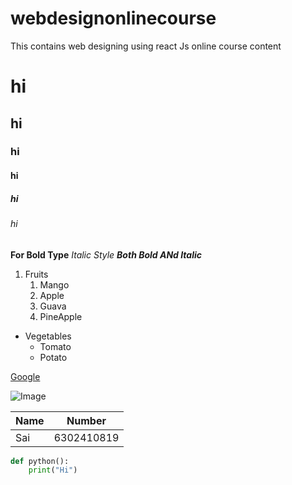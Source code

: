 # webdesignonlinecourse
This contains web designing using react Js online course content
# hi
## hi
### hi
#### hi
##### hi
###### hi

**For Bold Type**
*Italic Style*
***Both Bold ANd Italic***

1. Fruits
    1. Mango
    2. Apple
    3. Guava
    4. PineApple


* Vegetables
    * Tomato
    * Potato

[Google](https://www.google.com/)

![Image](https://cdn.pixabay.com/photo/2012/02/24/16/59/swan-16736__340.jpg)

Name | Number
-----|-------
Sai  |6302410819

~~~python
def python():
    print("Hi")
~~~

